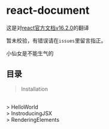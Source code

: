 # react-document
这是对[react官方文档v16.2.0](https://reactjs.org/docs/installation.html)的翻译


暂未校验，有错误请在`issues`里留言指正。

小仙女是不能生气的

## 目录

> Installation
<br/>
> HelloWorld
<br/>
> InstroducingJSX
<br/>
> RenderingElements
<br/>

